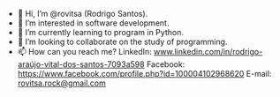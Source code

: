 - 👋 Hi, I’m @rovitsa (Rodrigo Santos).
- 👀 I’m interested in software development.
- 🌱 I’m currently learning to program in Python.
- 💞️ I’m looking to collaborate on the study of programming.
- 📫 How can you reach me?
  LinkedIn: www.linkedin.com/in/rodrigo-araújo-vital-dos-santos-7093a598
  Facebook: https://www.facebook.com/profile.php?id=100004102968620
  E-mail: rovitsa.rock@gmail.com

<!---
rovitsa/rovitsa is a ✨ special ✨ repository because its `README.md` (this file) appears on your GitHub profile.
You can click the Preview link to take a look at your changes.
--->
